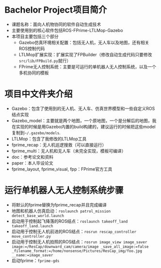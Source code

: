 # Bachelor Project项目简介
- 课题名称：面向人机物协同的软件自动生成技术
- 主要使用到的核心软件包括ROS-FPrime-LTLMop-Gazebo
- 本项目主要包括三个部分
  -  Gazebo仿真环境相关配置：包括无人机，无人车以及地图，还有相关ROS控制代码
  - LTLMop扩展实现：扩展实现了FPBuilder（修改自动生成代码只要修改`src/lib/FPBuild.py`就行）
  - FPrime无人控制系统：主要是可运行的单机器人无人控制系统，以及一个多机协同的模板
  
# 项目中文件夹介绍
- Gazebo：包含了使用到的无人机、无人车、仿真世界模型和一些自定义ROS结点实现
- Gazebo_model：主要就是两个地图，一个原地图，一个是分解后的地图，我在实现的时候是用Gazebo内置的build构建的，建议运行的时候把这些model复制到`~/.gazebo/models`.
- LTLMop：包含了我修改的LTLMop工具
- fprime_recap：无人机巡逻搜救（可以直接运行）
- fprime_multi：无人机和无人车（未完全实现，模板可编译）
- doc：参考论文和资料
- paper：本人毕设论文
- fprime_layout, fprime_visual, fpp：FPrime官方工具

# 运行单机器人无人控制系统步骤
- 将默认的fprime替换为fprime_recap并且完成编译
- 地图和机器人仿真启动：`roslaunch patrol_mission detect_base_world.launch`
- 启动用于控制起飞降落的ROS结点：`roslaunch takeoff_land takeoff_land.launch`
- 启动用于控制无人机前进的ROS结点：`rosrun rescap_controller move_controller.py`
- 启动用于控制无人机拍照的ROS结点：`rosrun image_view image_saver image:=/ResCap/downward_cam/camera/image _save_all_image:=false _filename_format:=/home/nonsense/Pictures/ResCap_img/foo.jpg __name:=image_saver`
- 启动fprime：`fprime-gds`
